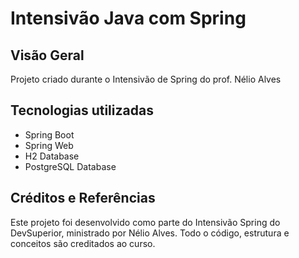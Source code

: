 # Intensivão Java com Spring

## Visão Geral
Projeto criado durante o Intensivão de Spring do prof. Nélio Alves

## Tecnologias utilizadas
- Spring Boot
- Spring Web
- H2 Database
- PostgreSQL Database

## Créditos e Referências
Este projeto foi desenvolvido como parte do Intensivão Spring do DevSuperior, ministrado por Nélio Alves. Todo o código, estrutura e conceitos são creditados ao curso.
